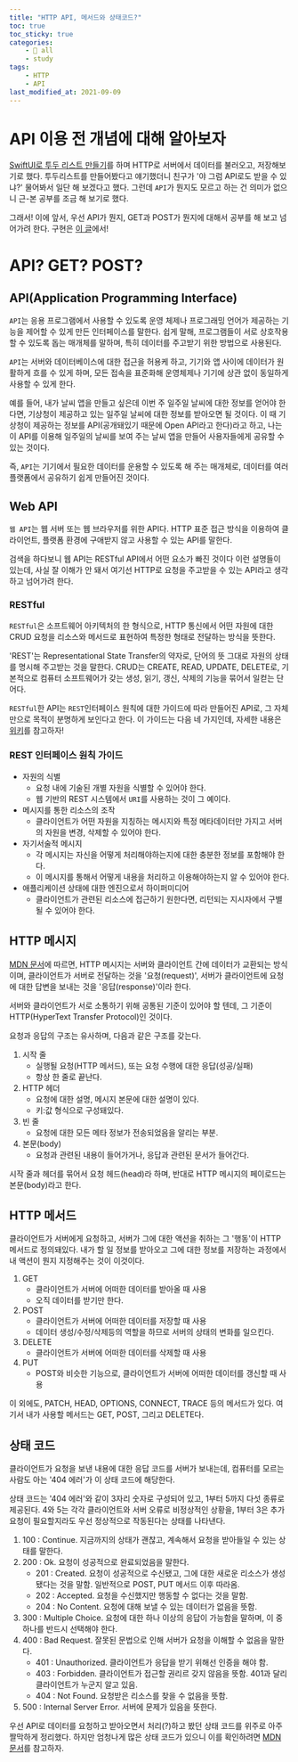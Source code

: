 ```yaml
---
title: "HTTP API, 메서드와 상태코드?"
toc: true
toc_sticky: true
categories:
    - 📂 all
    - study
tags:
    - HTTP
    - API
last_modified_at: 2021-09-09
---
```


# API 이용 전 개념에 대해 알아보자

[SwiftUI로 투두 리스트 만들기](https://2unbini.github.io/swift/swift-todolist-1)를 하며 HTTP로 서버에서 데이터를 불러오고, 저장해보기로 했다. 투두리스트를 만들어봤다고 얘기했더니 친구가 '야 그럼 API로도 받을 수 있냐?' 물어봐서 일단 해 보겠다고 했다. 그런데 `API`가 뭔지도 모르고 하는 건 의미가 없으니 근-본 공부를 조금 해 보기로 했다.

그래서! 이에 앞서, 우선 API가 뭔지, GET과 POST가 뭔지에 대해서 공부를 해 보고 넘어가려 한다. 구현은 [이 글](https://2unbini.github.io/swift/swift-todolist-6)에서!

# API? GET? POST?

## API(Application Programming Interface)

`API`는 응용 프로그램에서 사용할 수 있도록 운영 체제나 프로그래밍 언어가 제공하는 기능을 제어할 수 있게 만든 인터페이스를 말한다. 쉽게 말해, 프로그램들이 서로 상호작용할 수 있도록 돕는 매개체를 말하며, 특히 데이터를 주고받기 위한 방법으로 사용된다.

`API`는 서버와 데이터베이스에 대한 접근을 허용케 하고, 기기와 앱 사이에 데이터가 원활하게 흐를 수 있게 하며, 모든 접속을 표준화해 운영체제나 기기에 상관 없이 동일하게 사용할 수 있게 한다.

예를 들어, 내가 날씨 앱을 만들고 싶은데 이번 주 일주일 날씨에 대한 정보를 얻어야 한다면, 기상청이 제공하고 있는 일주일 날씨에 대한 정보를 받아오면 될 것이다. 이 때 기상청이 제공하는 정보를 API(공개돼있기 때문에 Open API라고 한다)라고 하고, 나는 이 API를 이용해 일주일의 날씨를 보여 주는 날씨 앱을 만들어 사용자들에게 공유할 수 있는 것이다.

즉, `API`는 기기에서 필요한 데이터를 운용할 수 있도록 해 주는 매개체로, 데이터를 여러 플랫폼에서 공유하기 쉽게 만들어진 것이다.

## Web API

`웹 API`는 웹 서버 또는 웹 브라우저를 위한 API다. HTTP 표준 접근 방식을 이용하여 클라이언트, 플랫폼 환경에 구애받지 않고 사용할 수 있는 API를 말한다.

검색을 하다보니 웹 API는 RESTful API에서 어떤 요소가 빠진 것이다 이런 설명들이 있는데, 사실 잘 이해가 안 돼서 여기선 HTTP로 요청을 주고받을 수 있는 API라고 생각하고 넘어가려 한다.

### RESTful

`RESTful`은 소프트웨어 아키텍처의 한 형식으로, HTTP 통신에서 어떤 자원에 대한 CRUD 요청을 리소스와 메서드로 표현하여 특정한 형태로 전달하는 방식을 뜻한다.

'REST'는 Representational State Transfer의 약자로, 단어의 뜻 그대로 자원의 상태를 명시해 주고받는 것을 말한다. CRUD는 CREATE, READ, UPDATE, DELETE로, 기본적으로 컴퓨터 소프트웨어가 갖는 생성, 읽기, 갱신, 삭제의 기능을 묶어서 일컫는 단어다.

`RESTful`한 API는 `REST`인터페이스 원칙에 대한 가이드에 따라 만들어진 API로, 그 자체만으로 목적이 분명하게 보인다고 한다. 이 가이드는 다음 네 가지인데, 자세한 내용은 [위키](https://ko.wikipedia.org/wiki/REST)를 참고하자!

### REST 인터페이스 원칙 가이드
- 자원의 식별
	- 요청 내에 기술된 개별 자원을 식별할 수 있어야 한다.
	- 웹 기반의 REST 시스템에서 `URI`를 사용하는 것이 그 예이다.
- 메시지를 통한 리소스의 조작
	- 클라이언트가 어떤 자원을 지칭하는 메시지와 특정 메타데이터만 가지고 서버의 자원을 변경, 삭제할 수 있어야 한다.
- 자기서술적 메시지
	- 각 메시지는 자신을 어떻게 처리해야하는지에 대한 충분한 정보를 포함해야 한다.
	- 이 메시지를 통해서 어떻게 내용을 처리하고 이용해야하는지 알 수 있어야 한다.
- 애플리케이션 상태에 대한 엔진으로서 하이퍼미디어
	- 클라이언트가 관련된 리소스에 접근하기 원한다면, 리턴되는 지시자에서 구별될 수 있어야 한다.


## HTTP 메시지

[MDN 문서](https://developer.mozilla.org/ko/docs/Web/HTTP/Messages)에 따르면, HTTP 메시지는 서버와 클라이언트 간에 데이터가 교환되는 방식이며, 클라이언트가 서버로 전달하는 것을 '요청(request)', 서버가 클라이언트에 요청에 대한 답변을 보내는 것을 '응답(response)'이라 한다.

서버와 클라이언트가 서로 소통하기 위해 공통된 기준이 있어야 할 텐데, 그 기준이 HTTP(HyperText Transfer Protocol)인 것이다.

요청과 응답의 구조는 유사하며, 다음과 같은 구조를 갖는다.

1. 시작 줄
	- 실행될 요청(HTTP 메서드), 또는 요청 수행에 대한 응답(성공/실패)
	- 항상 한 줄로 끝난다.
2. HTTP 헤더
	- 요청에 대한 설명, 메시지 본문에 대한 설명이 있다.
	- 키:값 형식으로 구성돼있다.
3. 빈 줄
	- 요청에 대한 모든 메타 정보가 전송되었음을 알리는 부분.
4. 본문(body)
	- 요청과 관련된 내용이 들어가거나, 응답과 관련된 문서가 들어간다.

시작 줄과 헤더를 묶어서 요청 헤드(head)라 하며, 반대로 HTTP 메시지의 페이로드는 본문(body)라고 한다.

## HTTP 메서드

클라이언트가 서버에게 요청하고, 서버가 그에 대한 액션을 취하는 그 '행동'이 HTTP 메서드로 정의돼있다. 내가 할 일 정보를 받아오고 그에 대한 정보를 저장하는 과정에서 내 액션이 뭔지 지정해주는 것이 이것이다.

1. GET
	- 클라이언트가 서버에 어떠한 데이터를 받아올 때 사용
	- 오직 데이터를 받기만 한다.
2. POST
	- 클라이언트가 서버에 어떠한 데이터를 저장할 때 사용
	- 데이터 생성/수정/삭제등의 역할을 하므로 서버의 상태의 변화를 일으킨다.
3. DELETE
	- 클라이언트가 서버에 어떠한 데이터를 삭제할 때 사용
4. PUT
	- POST와 비슷한 기능으로, 클라이언트가 서버에 어떠한 데이터를 갱신할 때 사용

이 외에도, PATCH, HEAD, OPTIONS, CONNECT, TRACE 등의 메서드가 있다. 여기서 내가 사용할 메서드는 GET, POST, 그리고 DELETE다.

## 상태 코드

클라이언트가 요청을 보낸 내용에 대한 응답 코드를 서버가 보내는데, 컴퓨터를 모르는 사람도 아는 '404 에러'가 이 상태 코드에 해당한다.

상태 코드는 '404 에러'와 같이 3자리 숫자로 구성되어 있고, 1부터 5까지 다섯 종류로 제공된다. 4와 5는 각각 클라이언트와 서버 오류로 비정상적인 상황을, 1부터 3은 추가 요청이 필요할지라도 우선 정상적으로 작동된다는 상태를 나타낸다.

1. 100 : Continue. 지금까지의 상태가 괜찮고, 계속해서 요청을 받아들일 수 있는 상태를 말한다.
2. 200 : Ok. 요청이 성공적으로 완료되었음을 말한다.
	- 201 : Created. 요청이 성공적으로 수신됐고, 그에 대한 새로운 리소스가 생성됐다는 것을 말함. 일반적으로 POST, PUT 메서드 이후 따라옴.
	- 202 : Accepted. 요청을 수신했지만 행동할 수 없다는 것을 말함.
	- 204 : No Content. 요청에 대해 보낼 수 있는 데이터가 없음을 뜻함.
3. 300 : Multiple Choice. 요청에 대한 하나 이상의 응답이 가능함을 말하며, 이 중 하나를 반드시 선택해야 한다.
4. 400 : Bad Request. 잘못된 문법으로 인해 서버가 요청을 이해할 수 없음을 말한다.
	- 401 : Unauthorized. 클라이언트가 응답을 받기 위해선 인증을 해야 함.
	- 403 : Forbidden. 클라이언트가 접근할 권리르 갖지 않음을 뜻함. 401과 달리 클라이언트가 누군지 알고 있음.
	- 404 : Not Found. 요청받은 리소스를 찾을 수 없음을 뜻함.
5. 500 : Internal Server Error. 서버에 문제가 있음을 뜻한다.

우선 API로 데이터를 요청하고 받아오면서 처리(?)하고 봤던 상태 코드를 위주로 아주 짤막하게 정리했다. 하지만 엄청나게 많은 상태 코드가 있으니 이를 확인하려면 [MDN 문서](https://developer.mozilla.org/ko/docs/Web/HTTP/Status)를 참고하자.

